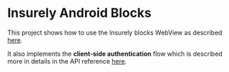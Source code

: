 # Insurely Android Blocks

This project shows how to use the Insurely blocks WebView as described [here](https://docs.insurely.com/products/insurance-data-aggregation).

It also implements the **client-side authentication** flow which is described more in details in the API reference [here](https://docs.insurely.com/api/se/insurance/2023-03-15#swedish-mobile-bankID-client-side-authentication-guide).
